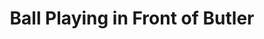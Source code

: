 ---
_date: between 1934 and 2009
derivativo_link: https://derivativo-1.library.columbia.edu/iiif/2/ldpd:341255/
dlc_link: https://dlc.library.columbia.edu/catalog/cul:3xsj3tx9j3
format: photographs
iiif_json: https://derivativo-1.library.columbia.edu/iiif/2/ldpd:341255/info.json
name: 
native_jpg: https://derivativo-1.library.columbia.edu/iiif/2/ldpd:341255/full/!768,768/0/native.jpg
shelf_location: Box no. Box 162, Folder no. Folder 13 (Buildings & Grounds - Morningside
  - Butler Library, exterior), Historical Photograph Collection
subjects: Academic libraries; New York (N.Y.); Butler Library
summary: Students playing football or possible rugby on lawn in front of Journalism
  Building with Butler Library in the background.
title: Ball Playing in Front of Butler
layout: photo-page
---